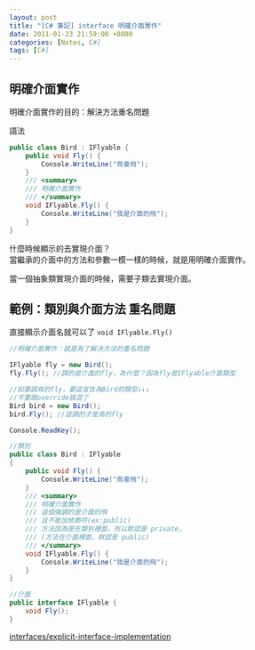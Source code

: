 ```yaml
---
layout: post
title: "[C# 筆記] interface 明確介面實作"
date: 2011-01-23 21:59:00 +0800
categories: [Notes, C#]
tags: [C#]
---
```



## 明確介面實作
明確介面實作的目的：解決方法重名問題    

語法
```c#
public class Bird : IFlyable {
    public void Fly() {
        Console.WriteLine("鳥會飛");
    }
    /// <summary>
    /// 明確介面實作
    /// </summary>
    void IFlyable.Fly() {
        Console.WriteLine("我是介面的飛");
    }
}
```

什麼時候顯示的去實現介面？    
當繼承的介面中的方法和參數一模一樣的時候，就是用明確介面實作。    

當一個抽象類實現介面的時候，需要子類去實現介面。

## 範例：類別與介面方法 重名問題

直接顯示介面名就可以了 `void IFlyable.Fly()`

```c#
//明確介面實作：就是為了解決方法的重名問題

IFlyable fly = new Bird();
fly.Fly(); //調的是介面的fly，為什麼？因為fly是IFlyable介面類型

//如要調鳥的fly，要這宣告為Bird的類型↓↓↓
//不要跟override搞混了
Bird bird = new Bird();
bird.Fly(); //這調的才是鳥的fly

Console.ReadKey();

//類別
public class Bird : IFlyable
{
    public void Fly() {
        Console.WriteLine("鳥會飛");
    }
    /// <summary>
    /// 明確介面實作
    /// 這個強調的是介面的飛
    /// 且不能加修飾符(ex:public)
    /// 方法因為是在類別裡面，所以默認是 private，
    /// (方法在介面裡面，默認是 public)
    /// </summary>
    void IFlyable.Fly() {
        Console.WriteLine("我是介面的飛");
    }
}

//介面
public interface IFlyable {
    void Fly();
}
```  



[interfaces/explicit-interface-implementation](https://learn.microsoft.com/zh-tw/dotnet/csharp/programming-guide/interfaces/explicit-interface-implementation)